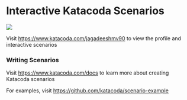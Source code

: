 # Interactive Katacoda Scenarios

[![](http://shields.katacoda.com/katacoda/jagadeeshmv90/count.svg)](https://www.katacoda.com/jagadeeshmv90 "Get your profile on Katacoda.com")

Visit https://www.katacoda.com/jagadeeshmv90 to view the profile and interactive scenarios

### Writing Scenarios
Visit https://www.katacoda.com/docs to learn more about creating Katacoda scenarios

For examples, visit https://github.com/katacoda/scenario-example
